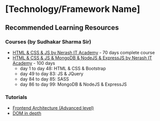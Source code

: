 # [Technology/Framework Name]

## Recommended Learning Resources

### Courses (by Sudhakar Sharma Sir)
- [HTML & CSS & JS by Nerash IT Academy](https://www.youtube.com/playlist?list=PLjPGxHX_ZWqLHnx3dJJjT2NHy8or9uF7S) - 70 days complete course
- [HTML & CSS & JS & MongoDB & NodeJS & ExpressJS by Nerash IT Academy](https://www.youtube.com/playlist?list=PLyptEVvf2NwOxHGszOvdrvXdBcI5aY_wr) - 100 days
    - day 1 to day 48: HTML & CSS & Bootstrap
    - day 49 to day 83: JS & JQuery
    - day 84 to day 85: SASS
    - day 86 to day 99: MongoDB & NodeJS & ExpressJS

### Tutorials
- [Frontend Architecture (Advanced level)](https://www.youtube.com/@d.zhiganov)
- [DOM in depth](https://www.youtube.com/playlist?list=PLovN13bqAx7ALeYQ-h4lhxa8PymM2b79L)